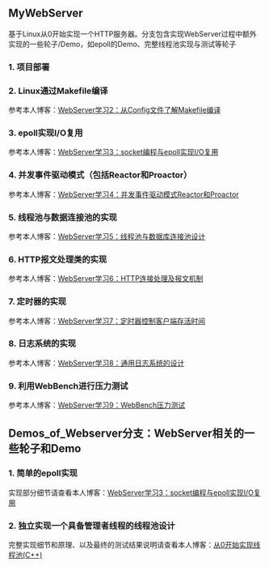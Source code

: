 ## MyWebServer

基于Linux从0开始实现一个HTTP服务器。分支包含实现WebServer过程中额外实现的一些轮子/Demo，如epoll的Demo、完整线程池实现与测试等轮子

### 1. 项目部署

### 2. Linux通过Makefile编译

参考本人博客：[WebServer学习2：从Config文件了解Makefile编译](https://akirazheng.github.io/2024/03/03/WebServer%E5%AD%A6%E4%B9%A02%EF%BC%9A%E4%BB%8EConfig%E6%96%87%E4%BB%B6%E4%BA%86%E8%A7%A3Makefile%E7%BC%96%E8%AF%91/)

### 3. epoll实现I/O复用

参考本人博客：[WebServer学习3：socket编程与epoll实现I/O复用](https://akirazheng.github.io/2024/03/04/WebServer%E5%AD%A6%E4%B9%A03%EF%BC%9Asocket%E7%BC%96%E7%A8%8B%E4%B8%8Eepoll%E5%AE%9E%E7%8E%B0I-O%E5%A4%8D%E7%94%A8/)

### 4. 并发事件驱动模式（包括Reactor和Proactor）

参考本人博客：[WebServer学习4：并发事件驱动模式Reactor和Proactor](https://akirazheng.github.io/2024/03/05/WebServer%E5%AD%A6%E4%B9%A04%EF%BC%9A%E5%B9%B6%E5%8F%91%E4%BA%8B%E4%BB%B6%E9%A9%B1%E5%8A%A8%E6%A8%A1%E5%BC%8FReactor%E5%92%8CProactor/)

### 5. 线程池与数据连接池的实现

参考本人博客：[WebServer学习5：线程池与数据库连接池设计](https://akirazheng.github.io/2024/03/09/WebServer%E5%AD%A6%E4%B9%A05%EF%BC%9A%E7%BA%BF%E7%A8%8B%E6%B1%A0%E4%B8%8E%E6%95%B0%E6%8D%AE%E5%BA%93%E8%BF%9E%E6%8E%A5%E6%B1%A0%E8%AE%BE%E8%AE%A1/)

### 6. HTTP报文处理类的实现

参考本人博客：[WebServer学习6：HTTP连接处理及报文机制](https://akirazheng.github.io/2024/03/11/WebServer%E5%AD%A6%E4%B9%A06%EF%BC%9AHTTP%E8%BF%9E%E6%8E%A5%E5%A4%84%E7%90%86%E5%8F%8A%E6%8A%A5%E6%96%87%E6%9C%BA%E5%88%B6/)

### 7. 定时器的实现

参考本人博客：[WebServer学习7：定时器控制客户端存活时间](https://akirazheng.github.io/2024/03/26/WebServer%E5%AD%A6%E4%B9%A07%EF%BC%9A%E5%AE%9A%E6%97%B6%E5%99%A8%E6%8E%A7%E5%88%B6%E5%AE%A2%E6%88%B7%E7%AB%AF%E5%AD%98%E6%B4%BB%E6%97%B6%E9%97%B4/)

### 8. 日志系统的实现

参考本人博客：[WebServer学习8：通用日志系统的设计](https://akirazheng.github.io/2024/03/27/WebServer%E5%AD%A6%E4%B9%A08%EF%BC%9A%E9%80%9A%E7%94%A8%E6%97%A5%E5%BF%97%E7%B3%BB%E7%BB%9F%E7%9A%84%E8%AE%BE%E8%AE%A1/)

### 9. 利用WebBench进行压力测试
参考本人博客：[WebServer学习9：WebBench压力测试](https://akirazheng.github.io/2024/03/27/WebServer%E5%AD%A6%E4%B9%A09%EF%BC%9AWebBench%E5%8E%8B%E5%8A%9B%E6%B5%8B%E8%AF%95/)

## Demos_of_Webserver分支：WebServer相关的一些轮子和Demo

### 1. 简单的epoll实现

实现部分细节请查看本人博客：[WebServer学习3：socket编程与epoll实现I/O复用](https://akirazheng.github.io/2024/03/04/WebServer%E5%AD%A6%E4%B9%A03%EF%BC%9Asocket%E7%BC%96%E7%A8%8B%E4%B8%8Eepoll%E5%AE%9E%E7%8E%B0I-O%E5%A4%8D%E7%94%A8/)

### 2. 独立实现一个具备管理者线程的线程池设计

完整实现细节和原理、以及最终的测试结果说明请查看本人博客：[从0开始实现线程池(C++)](https://akirazheng.github.io/2024/02/07/%E7%BA%BF%E7%A8%8B%E6%B1%A0%EF%BC%88C++%EF%BC%89/)
